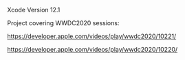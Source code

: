 Xcode Version 12.1

Project covering WWDC2020 sessions:

https://developer.apple.com/videos/play/wwdc2020/10221/

https://developer.apple.com/videos/play/wwdc2020/10220/